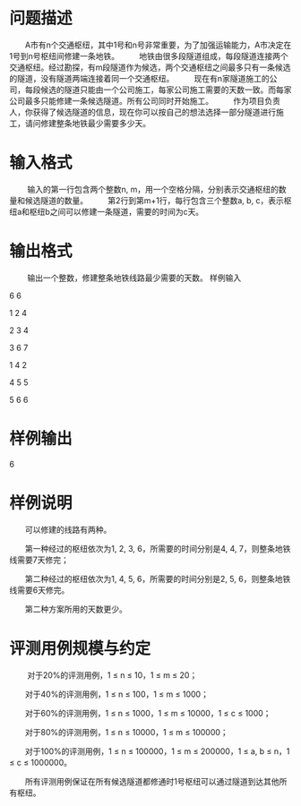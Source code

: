 # 问题描述
　　A市有n个交通枢纽，其中1号和n号非常重要，为了加强运输能力，A市决定在1号到n号枢纽间修建一条地铁。
　　
	地铁由很多段隧道组成，每段隧道连接两个交通枢纽。经过勘探，有m段隧道作为候选，两个交通枢纽之间最多只有一条候选的隧道，没有隧道两端连接着同一个交通枢纽。
　　
	现在有n家隧道施工的公司，每段候选的隧道只能由一个公司施工，每家公司施工需要的天数一致。而每家公司最多只能修建一条候选隧道。所有公司同时开始施工。
　　
	作为项目负责人，你获得了候选隧道的信息，现在你可以按自己的想法选择一部分隧道进行施工，请问修建整条地铁最少需要多少天。

# 输入格式
　　
	输入的第一行包含两个整数n, m，用一个空格分隔，分别表示交通枢纽的数量和候选隧道的数量。
　　
	第2行到第m+1行，每行包含三个整数a, b, c，表示枢纽a和枢纽b之间可以修建一条隧道，需要的时间为c天。

# 输出格式
　　
	输出一个整数，修建整条地铁线路最少需要的天数。
	样例输入

6 6

1 2 4

2 3 4

3 6 7

1 4 2

4 5 5

5 6 6

# 样例输出
6

# 样例说明

　　可以修建的线路有两种。

　　第一种经过的枢纽依次为1, 2, 3, 6，所需要的时间分别是4, 4, 7，则整条地铁线需要7天修完；

　　第二种经过的枢纽依次为1, 4, 5, 6，所需要的时间分别是2, 5, 6，则整条地铁线需要6天修完。

　　第二种方案所用的天数更少。

# 评测用例规模与约定
　
  　对于20%的评测用例，1 ≤ n ≤ 10，1 ≤ m ≤ 20；

　　对于40%的评测用例，1 ≤ n ≤ 100，1 ≤ m ≤ 1000；

　　对于60%的评测用例，1 ≤ n ≤ 1000，1 ≤ m ≤ 10000，1 ≤ c ≤ 1000；

　　对于80%的评测用例，1 ≤ n ≤ 10000，1 ≤ m ≤ 100000；

　　对于100%的评测用例，1 ≤ n ≤ 100000，1 ≤ m ≤ 200000，1 ≤ a, b ≤ n，1 ≤ c ≤ 1000000。


　　所有评测用例保证在所有候选隧道都修通时1号枢纽可以通过隧道到达其他所有枢纽。
 